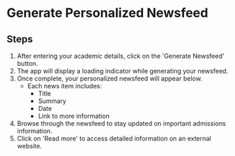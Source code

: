 # Generate Personalized Newsfeed

## Steps

1. After entering your academic details, click on the 'Generate Newsfeed' button.
2. The app will display a loading indicator while generating your newsfeed.
3. Once complete, your personalized newsfeed will appear below.
   - Each news item includes:
     - Title
     - Summary
     - Date
     - Link to more information
4. Browse through the newsfeed to stay updated on important admissions information.
5. Click on 'Read more' to access detailed information on an external website.
